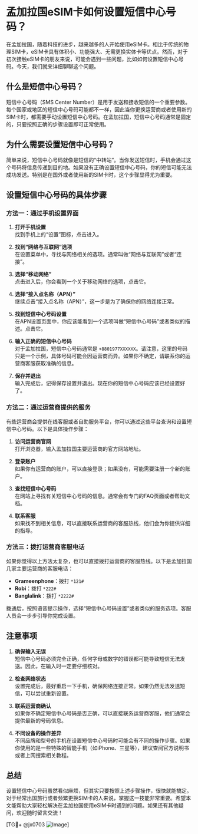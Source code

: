 # 孟加拉国eSIM卡如何设置短信中心号码？

在孟加拉国，随着科技的进步，越来越多的人开始使用eSIM卡。相比于传统的物理SIM卡，eSIM卡具有体积小、功能强大、无需更换实体卡等优点。然而，对于初次接触eSIM卡的朋友来说，可能会遇到一些问题，比如如何设置短信中心号码。今天，我们就来详细聊聊这个问题。

## 什么是短信中心号码？

短信中心号码（SMS Center Number）是用于发送和接收短信的一个重要参数。每个国家或地区的短信中心号码可能都不一样，因此当你更换运营商或者使用新的SIM卡时，都需要手动设置短信中心号码。在孟加拉国，短信中心号码通常是固定的，只要按照正确的步骤设置即可正常使用。

## 为什么需要设置短信中心号码？

简单来说，短信中心号码就像是短信的“中转站”。当你发送短信时，手机会通过这个号码将信息传递到目的地。如果没有正确设置短信中心号码，你的短信可能无法成功发送。特别是在国外或者使用新的SIM卡时，这个步骤显得尤为重要。

## 设置短信中心号码的具体步骤

### 方法一：通过手机设置界面

1. **打开手机设置**  
   找到手机上的“设置”图标，点击进入。

2. **找到“网络与互联网”选项**  
   在设置菜单中，寻找与网络相关的选项。通常叫做“网络与互联网”或者“连接”。

3. **选择“移动网络”**  
   点击进入后，你会看到一个关于移动网络的选项，点击它。

4. **选择“接入点名称（APN）”**  
   继续点击“接入点名称（APN）”，这一步是为了确保你的网络连接正常。

5. **找到短信中心号码设置**  
   在APN设置页面中，你应该能看到一个选项叫做“短信中心号码”或者类似的描述。点击它。

6. **输入正确的短信中心号码**  
   对于孟加拉国，短信中心号码通常是 `+8801977XXXXXX`。请注意，这里的号码只是一个示例，具体号码可能会因运营商而异。如果你不确定，请联系你的运营商客服获取准确的信息。

7. **保存并退出**  
   输入完成后，记得保存设置并退出。现在你的短信中心号码应该已经设置好了。

### 方法二：通过运营商提供的服务

有些运营商会提供在线客服或者自助服务平台，你可以通过这些平台查询和设置短信中心号码。以下是具体操作步骤：

1. **访问运营商官网**  
   打开浏览器，输入孟加拉国主要运营商的官方网站地址。

2. **登录账户**  
   如果你有运营商的账户，可以直接登录；如果没有，可能需要注册一个新的账户。

3. **查找短信中心号码**  
   在网站上寻找有关短信中心号码的信息。通常会有专门的FAQ页面或者帮助文档。

4. **联系客服**  
   如果找不到相关信息，可以直接联系运营商的客服热线，他们会为你提供详细的指导。

### 方法三：拨打运营商客服电话

如果你觉得以上方法太复杂，也可以直接拨打运营商的客服热线。以下是孟加拉国几家主要运营商的客服电话：

- **Grameenphone**：拨打 `*121#`  
- **Robi**：拨打 `*222#`  
- **Banglalink**：拨打 `*2222#`

拨通后，按照语音提示操作，选择“短信中心号码设置”或者类似的服务选项。客服人员会一步步引导你完成设置。

## 注意事项

1. **确保输入无误**  
   短信中心号码必须完全正确，任何字母或数字的错误都可能导致短信无法发送。因此，在输入时一定要仔细核对。

2. **检查网络状态**  
   设置完成后，最好重启一下手机，确保网络连接正常。如果仍然无法发送短信，可以尝试重新设置。

3. **联系运营商确认**  
   如果你不确定短信中心号码是否正确，可以直接联系运营商客服，他们通常会提供最新的号码信息。

4. **不同设备的操作差异**  
   不同品牌和型号的手机在设置短信中心号码时可能会有不同的操作步骤。如果你使用的是一些特殊的智能手机（如iPhone、三星等），建议查阅官方说明书或者上网搜索相关教程。

## 总结

设置短信中心号码虽然看似麻烦，但其实只要按照上述步骤操作，很快就能搞定。对于经常出国旅行或者频繁更换SIM卡的人来说，掌握这一技能非常重要。希望本文能帮助大家轻松解决在孟加拉国使用eSIM卡时遇到的问题。如果还有其他疑问，欢迎随时留言交流！

[TG💪+ @jx0703 ![Image](https://github.com/user-attachments/assets/dbca1d08-cadb-493c-b0ec-ad6f7a83f270)]